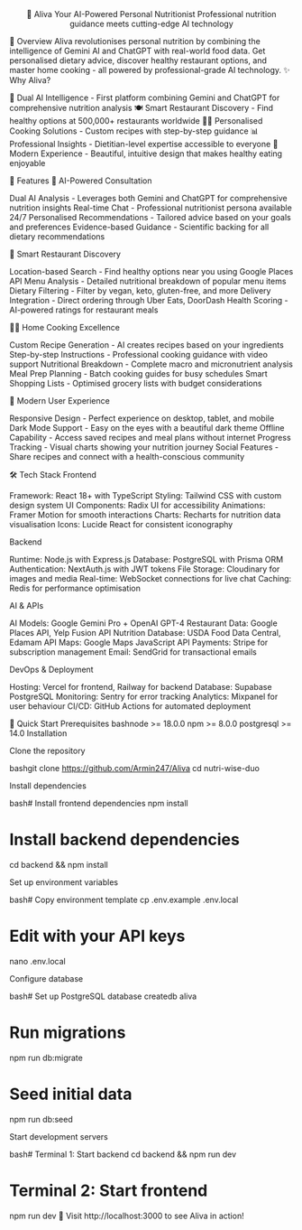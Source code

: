 <div align="center">
🥗 Aliva
Your AI-Powered Personal Nutritionist
Professional nutrition guidance meets cutting-edge AI technology
</div>

🌟 Overview
Aliva revolutionises personal nutrition by combining the intelligence of Gemini AI and ChatGPT with real-world food data. Get personalised dietary advice, discover healthy restaurant options, and master home cooking - all powered by professional-grade AI technology.
✨ Why Aliva?

🤖 Dual AI Intelligence - First platform combining Gemini and ChatGPT for comprehensive nutrition analysis
🍽️ Smart Restaurant Discovery - Find healthy options at 500,000+ restaurants worldwide
👨‍🍳 Personalised Cooking Solutions - Custom recipes with step-by-step guidance
📊 Professional Insights - Dietitian-level expertise accessible to everyone
🎨 Modern Experience - Beautiful, intuitive design that makes healthy eating enjoyable


🎯 Features
🤖 AI-Powered Consultation

Dual AI Analysis - Leverages both Gemini and ChatGPT for comprehensive nutrition insights
Real-time Chat - Professional nutritionist persona available 24/7
Personalised Recommendations - Tailored advice based on your goals and preferences
Evidence-based Guidance - Scientific backing for all dietary recommendations

🍕 Smart Restaurant Discovery

Location-based Search - Find healthy options near you using Google Places API
Menu Analysis - Detailed nutritional breakdown of popular menu items
Dietary Filtering - Filter by vegan, keto, gluten-free, and more
Delivery Integration - Direct ordering through Uber Eats, DoorDash
Health Scoring - AI-powered ratings for restaurant meals

👨‍🍳 Home Cooking Excellence

Custom Recipe Generation - AI creates recipes based on your ingredients
Step-by-step Instructions - Professional cooking guidance with video support
Nutritional Breakdown - Complete macro and micronutrient analysis
Meal Prep Planning - Batch cooking guides for busy schedules
Smart Shopping Lists - Optimised grocery lists with budget considerations

📱 Modern User Experience

Responsive Design - Perfect experience on desktop, tablet, and mobile
Dark Mode Support - Easy on the eyes with a beautiful dark theme
Offline Capability - Access saved recipes and meal plans without internet
Progress Tracking - Visual charts showing your nutrition journey
Social Features - Share recipes and connect with a health-conscious community


🛠 Tech Stack
Frontend

Framework: React 18+ with TypeScript
Styling: Tailwind CSS with custom design system
UI Components: Radix UI for accessibility
Animations: Framer Motion for smooth interactions
Charts: Recharts for nutrition data visualisation
Icons: Lucide React for consistent iconography

Backend

Runtime: Node.js with Express.js
Database: PostgreSQL with Prisma ORM
Authentication: NextAuth.js with JWT tokens
File Storage: Cloudinary for images and media
Real-time: WebSocket connections for live chat
Caching: Redis for performance optimisation

AI & APIs

AI Models: Google Gemini Pro + OpenAI GPT-4
Restaurant Data: Google Places API, Yelp Fusion API
Nutrition Database: USDA Food Data Central, Edamam API
Maps: Google Maps JavaScript API
Payments: Stripe for subscription management
Email: SendGrid for transactional emails

DevOps & Deployment

Hosting: Vercel for frontend, Railway for backend
Database: Supabase PostgreSQL
Monitoring: Sentry for error tracking
Analytics: Mixpanel for user behaviour
CI/CD: GitHub Actions for automated deployment


🚀 Quick Start
Prerequisites
bashnode >= 18.0.0
npm >= 8.0.0
postgresql >= 14.0
Installation

Clone the repository

bashgit clone https://github.com/Armin247/Aliva
cd nutri-wise-duo

Install dependencies

bash# Install frontend dependencies
npm install

# Install backend dependencies
cd backend && npm install

Set up environment variables

bash# Copy environment template
cp .env.example .env.local

# Edit with your API keys
nano .env.local

Configure database

bash# Set up PostgreSQL database
createdb aliva

# Run migrations
npm run db:migrate

# Seed initial data
npm run db:seed

Start development servers

bash# Terminal 1: Start backend
cd backend && npm run dev

# Terminal 2: Start frontend  
npm run dev
🎉 Visit http://localhost:3000 to see Aliva in action!

